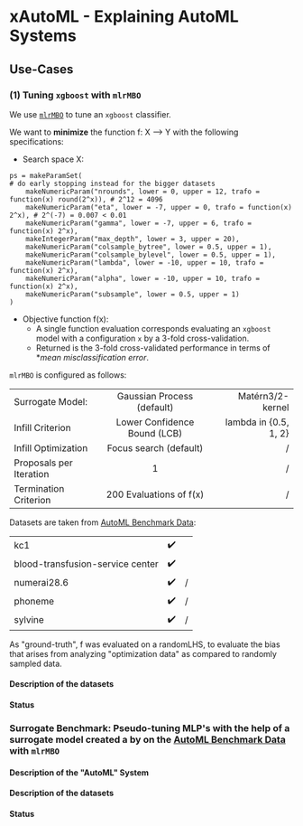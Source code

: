 # xAutoML - Explaining AutoML Systems 

## Use-Cases 

### (1) Tuning `xgboost` with `mlrMBO`

We use [`mlrMBO`](https://github.com/mlr-org/mlrMBO) to tune an `xgboost` classifier. 

We want to **minimize** the function f: X --> Y with the following specifications: 

* Search space X: 

```
ps = makeParamSet(
# do early stopping instead for the bigger datasets
    makeNumericParam("nrounds", lower = 0, upper = 12, trafo = function(x) round(2^x)), # 2^12 = 4096	
    makeNumericParam("eta", lower = -7, upper = 0, trafo = function(x) 2^x), # 2^(-7) = 0.007 < 0.01
    makeNumericParam("gamma", lower = -7, upper = 6, trafo = function(x) 2^x), 
    makeIntegerParam("max_depth", lower = 3, upper = 20),
    makeNumericParam("colsample_bytree", lower = 0.5, upper = 1),
    makeNumericParam("colsample_bylevel", lower = 0.5, upper = 1),
    makeNumericParam("lambda", lower = -10, upper = 10, trafo = function(x) 2^x),
    makeNumericParam("alpha", lower = -10, upper = 10, trafo = function(x) 2^x),
    makeNumericParam("subsample", lower = 0.5, upper = 1)
)
```
* Objective function f(x): 
    * A single function evaluation corresponds evaluating an `xgboost` model with a configuration `x` by a 3-fold cross-validation. 
    * Returned is the 3-fold cross-validated performance in terms of **mean misclassification error*. 


`mlrMBO` is configured as follows: 

|  |  |  |
| :---         |     :---:      |          ---: |
| Surrogate Model:         | Gaussian Process (default)        | Matérn3/2-kernel    |
| Infill Criterion         | Lower Confidence Bound (LCB) | lambda in {0.5, 1, 2}   |
| Infill Optimization      | Focus search (default)       |   /                     |
| Proposals per Iteration  |   1                          |   /                     |
| Termination Criterion    |   200 Evaluations of f(x)    |   /                     |


Datasets are taken from [AutoML Benchmark Data](https://openml.github.io/automlbenchmark/automl_overview.html): 

|  |  |  |
| :---         |     :---:      |          ---: |
| kc1         | :heavy_check_mark: |     |
| blood-transfusion-service center         | :heavy_check_mark: |  |
| numerai28.6      |   :heavy_check_mark:     |   /                     |
| phoneme  |    :heavy_check_mark:      |   /                     |
| sylvine    |  :heavy_check_mark:     |   /                     |


As "ground-truth", f was evaluated on a randomLHS, to evaluate the bias that arises from analyzing "optimization data" as compared to randomly sampled data. 


#### Description of the datasets

#### Status 


### Surrogate Benchmark: Pseudo-tuning MLP's with the help of a surrogate model created  a by on the [AutoML Benchmark Data](https://openml.github.io/automlbenchmark/automl_overview.html) with `mlrMBO`

#### Description of the "AutoML" System

#### Description of the datasets

#### Status 
